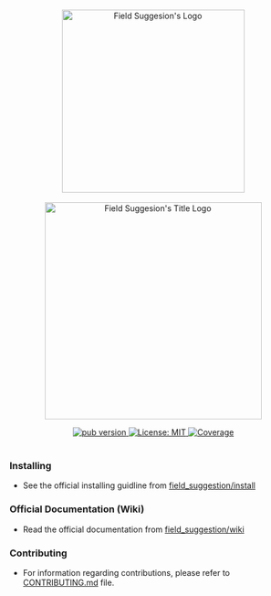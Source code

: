 <!-- 
LOGO: https://user-images.githubusercontent.com/59066341/137347177-c6800b7b-3725-4cdf-952d-e7f5bfdab0b1.png 
TITLE LOGO: https://user-images.githubusercontent.com/59066341/137352996-0d132ee0-0fe3-42da-90c4-f477ffa91228.png
-->

<p align="center">
  <br>
  <img width="320" src="https://user-images.githubusercontent.com/59066341/137347177-c6800b7b-3725-4cdf-952d-e7f5bfdab0b1.png" alt="Field Suggesion's Logo">
  <br>
  <br>
  <img width="380" src="https://user-images.githubusercontent.com/59066341/137352996-0d132ee0-0fe3-42da-90c4-f477ffa91228.png" alt="Field Suggesion's Title Logo">
  <br>
</p>

 <p align="center">
  <div align="center">
  <a href="https://pub.dev/packages/field_suggestion">
    <img src="https://img.shields.io/pub/v/field_suggestion?color=blue"
      alt="pub version" />
  </a>
  <a href="https://github.com/theiskaa/field_suggestion/blob/develop/LICENSE">
    <img src="https://img.shields.io/badge/License-MIT-red.svg"
      alt="License: MIT" />
  </a>
  <a href="https://codecov.io/gh/theiskaa/field_suggestion">
    <img src="https://codecov.io/gh/theiskaa/field_suggestion/branch/develop/graph/badge.svg"
      alt="Coverage" />
  </a>
</div><br>

### Installing
- See the official installing guidline from [field_suggestion/install](https://github.com/theiskaa/field_suggestion/wiki/Installing)

### Official Documentation (Wiki)
- Read the official documentation from [field_suggestion/wiki](https://github.com/theiskaa/field_suggestion/wiki)

### Contributing
- For information regarding contributions, please refer to [CONTRIBUTING.md](https://github.com/theiskaa/field_suggestion/blob/develop/CONTRIBUTING.md) file.

